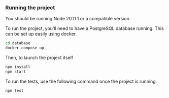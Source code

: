 
### Running the project

You should be running Node 20.11.1 or a compatible version.

To run the project, you'll need to have a PostgreSQL database running.  This can be set up easily using docker.

```bash
cd database
docker-compose up
```

Then, to launch the project itself

```bash
npm install
npm start
```

To run the tests, use the following command once the project is running.

```bash
npm test
```

